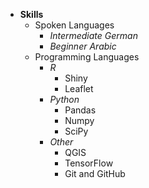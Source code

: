 * **Skills**
  * Spoken Languages
    * *Intermediate German*
    * *Beginner Arabic*
  * Programming Languages
    * *R*
      * Shiny
      * Leaflet
    * *Python*
      * Pandas
      * Numpy
      * SciPy
    * *Other*
      * QGIS
      * TensorFlow
      * Git and GitHub
